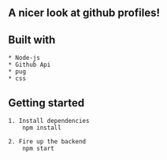 ## A nicer look at github profiles!

## Built with
    * Node-js
    * Github Api
    * pug
    * css

## Getting started 
    1. Install dependencies 
        npm install 

    2. Fire up the backend 
        npm start
